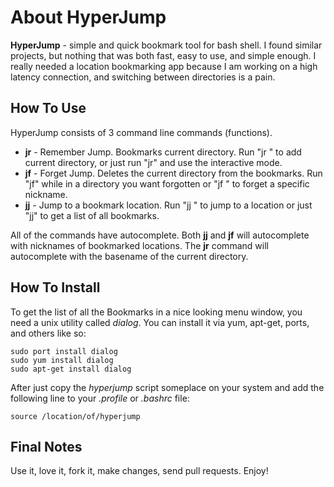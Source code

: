 # About HyperJump
__HyperJump__ - simple and quick bookmark tool for bash shell. I found similar projects, but nothing that was both fast, easy to use, and simple enough. I really needed a location bookmarking app because I am working on a high latency connection, and switching between directories is a pain.

## How To Use
HyperJump consists of 3 command line commands (functions).

* __jr__ - Remember Jump. Bookmarks current directory. Run "jr <nickname>" to add current directory, or just run "jr" and use the interactive mode.
* __jf__ - Forget Jump. Deletes the current directory from the bookmarks. Run "jf" while in a directory you want forgotten or "jf <nickname>" to forget a specific nickname.
* __jj__ - Jump to a bookmark location. Run "jj <nickname>" to jump to a location or just "jj" to get a list of all bookmarks.
	
All of the commands have autocomplete. Both __jj__ and __jf__ will autocomplete with nicknames of bookmarked locations. The __jr__ command will autocomplete with the basename of the current directory.

## How To Install

To get the list of all the Bookmarks in a nice looking menu window, you need a unix utility called _dialog_. You can install it via yum, apt-get, ports, and others like so:

```
sudo port install dialog
sudo yum install dialog
sudo apt-get install dialog
```

After just copy the _hyperjump_ script someplace on your system and add the following line to your _.profile_ or _.bashrc_ file:

```
source /location/of/hyperjump
```

## Final Notes
Use it, love it, fork it, make changes, send pull requests. Enjoy!